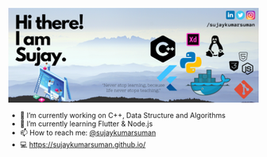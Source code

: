 ![GitHub Banner](https://raw.githubusercontent.com/sujaykumarsuman/sujaykumarsuman/master/github_banner.png)

- 🔭 I’m currently working on C++, Data Structure and Algorithms
- 🌱 I’m currently learning Flutter & Node.js
- 📫 How to reach me: [@sujaykumarsuman](https://linkedin.com/in/sujaykumarsuman)
- 💻 https://sujaykumarsuman.github.io/
<!--
- 👯 I’m looking to collaborate on Flutter
- 💬 Ask me about anything
- 🤔 I’m looking for help with Machine Learning
- 😄 Pronouns: SK
- ⚡ Fun fact: 
-->

